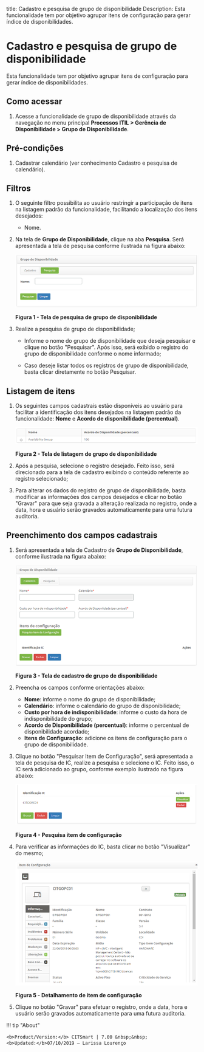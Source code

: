 title: Cadastro e pesquisa de grupo de disponibilidade
Description: Esta funcionalidade tem por objetivo agrupar itens de configuração para gerar índice de disponibilidades.
# Cadastro e pesquisa de grupo de disponibilidade

Esta funcionalidade tem por objetivo agrupar itens
de configuração para gerar índice de disponibilidades.

Como acessar
---------------

1. Acesse a funcionalidade de grupo de disponibilidade através da navegação no menu principal 
**Processos ITIL > Gerência de Disponibilidade > Grupo de Disponibilidade**.

Pré-condições
--------------

1. Cadastrar calendário (ver conhecimento Cadastro e pesquisa de calendário).

Filtros
----------

1. O seguinte filtro possibilita ao usuário restringir a participação 
de itens na listagem padrão da funcionalidade, facilitando a 
localização dos itens desejados:

    - Nome.
 
 2. Na tela de **Grupo de Disponibilidade**, clique na aba **Pesquisa**.
 Será apresentada a tela de pesquisa conforme ilustrada na figura abaixo:
 
     ![Grupo disponibilidade](images/grupo-disponibilidade.img01.png)
     
     **Figura 1 - Tela de pesquisa de grupo de disponibilidade**
 
 3. Realize a pesquisa de grupo de disponibilidade;
 
     - Informe o nome do grupo de disponibilidade que deseja pesquisar
     e clique no botão "Pesquisar". Após isso, será exibido o registro do
     grupo de disponibilidade conforme o nome informado;
     
     - Caso deseje listar todos os registros de grupo de disponibilidade, 
     basta clicar diretamente no botão Pesquisar.
     
Listagem de itens
-------------------

1. Os seguintes campos cadastrais estão disponíveis ao usuário para facilitar
a identificação dos itens desejados na listagem padrão da funcionalidade:
**Nome** e **Acordo de disponibilidade (percentual)**.

    ![Tela de listagem](images/grupo-disponibilidade.img02.png)
    
    **Figura 2 - Tela de listagem de grupo de disponibilidade**
    
2. Após a pesquisa, selecione o registro desejado. Feito isso, será 
direcionado para a tela de cadastro exibindo o conteúdo referente
ao registro selecionado;

3. Para alterar os dados do registro de grupo de disponibilidade, basta modificar
as informações dos campos desejados e clicar no botão "Gravar" para que seja gravada
a alteração realizada no registro, onde a data, hora e usuário serão gravados
automaticamente para uma futura auditoria.

Preenchimento dos campos cadastrais
-------------------------------------

1. Será apresentada a tela de Cadastro de **Grupo de Disponibilidade**, 
conforme ilustrada na figura abaixo:

    ![Tela de cadastro](images/grupo-disponibilidade.img03.png)
    
    **Figura 3 - Tela de cadastro de grupo de disponibilidade**
    
2. Preencha os campos conforme orientações abaixo:

    - **Nome**: informe o nome do grupo de disponibilidade;
    - **Calendário**: informe o calendário do grupo de disponibilidade;
    - **Custo por hora de indisponibilidade**: informe o custo da hora de 
    indisponibilidade do grupo;
    - **Acordo de Disponibilidade (percentual)**: informe o percentual de
    disponibilidade acordado;
    - **Itens de Configuração**: adicione os itens de configuração para
    o grupo de disponibilidade.
    
3. Clique no botão "Pesquisar Item de Configuração", será apresentada a tela de pesquisa
de IC, realize a pesquisa e selecione o IC. Feito isso, o IC será adicionado
ao grupo, conforme exemplo ilustrado na figura abaixo:

    ![Tela de pesquisa](images/grupo-disponibilidade.img04.png)
    
    **Figura 4 - Pesquisa item de configuração**
    
4. Para verificar as informações do IC, basta clicar no botão "Visualizar" do mesmo;

    ![Detalhamento](images/grupo-disponibilidade.img05.png)
    
    **Figura 5 - Detalhamento de item de configuração**
    
5. Clique no botão "Gravar" para efetuar o registro, onde a data, hora e usuário 
serão gravados automaticamente para uma futura auditoria.

!!! tip "About"

    <b>Product/Version:</b> CITSmart | 7.00 &nbsp;&nbsp;
    <b>Updated:</b>07/10/2019 – Larissa Lourenço
